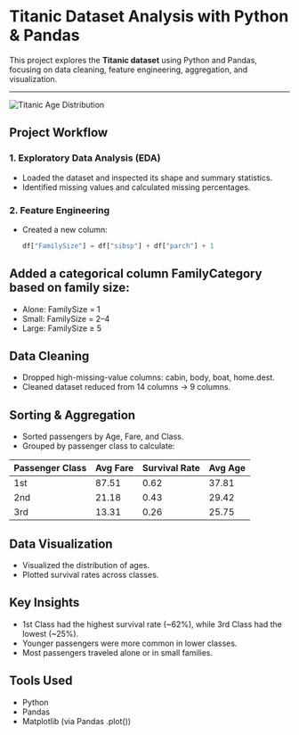 #  Titanic Dataset Analysis with Python & Pandas  

This project explores the **Titanic dataset** using Python and Pandas, focusing on data cleaning, feature engineering, aggregation, and visualization.  

---
![Titanic Age Distribution](images/plot-graph-titanic.png)

##  Project Workflow  

### 1. Exploratory Data Analysis (EDA)  
- Loaded the dataset and inspected its shape and summary statistics.  
- Identified missing values and calculated missing percentages.  

### 2. Feature Engineering  
- Created a new column:  
  ```python
  df["FamilySize"] = df["sibsp"] + df["parch"] + 1

## Added a categorical column FamilyCategory based on family size:
- Alone: FamilySize = 1
- Small: FamilySize = 2–4
- Large: FamilySize ≥ 5

## Data Cleaning
- Dropped high-missing-value columns: cabin, body, boat, home.dest.
- Cleaned dataset reduced from 14 columns → 9 columns.

## Sorting & Aggregation
- Sorted passengers by Age, Fare, and Class.
- Grouped by passenger class to calculate:
 
 | Passenger Class | Avg Fare | Survival Rate | Avg Age |
| --------------- | -------- | ------------- | ------- |
| 1st             | 87.51    | 0.62          | 37.81   |
| 2nd             | 21.18    | 0.43          | 29.42   |
| 3rd             | 13.31    | 0.26          | 25.75   |

## Data Visualization
- Visualized the distribution of ages.
- Plotted survival rates across classes.

## Key Insights
- 1st Class had the highest survival rate (~62%), while 3rd Class had the lowest (~25%).
- Younger passengers were more common in lower classes.
- Most passengers traveled alone or in small families.

## Tools Used
- Python
- Pandas
- Matplotlib (via Pandas .plot())
